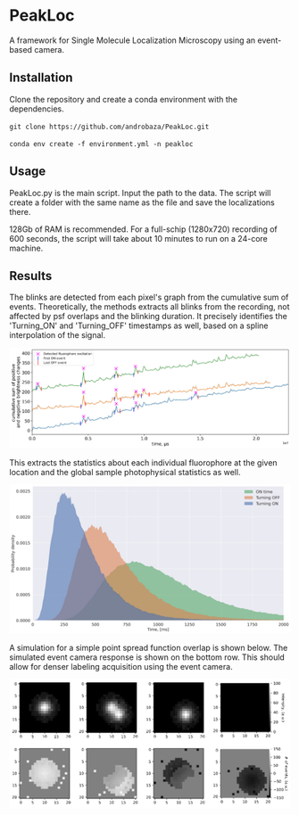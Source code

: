 # PeakLoc
A framework for Single Molecule Localization Microscopy using an event-based camera.

## Installation
Clone the repository and create a conda environment with the dependencies.

`git clone https://github.com/androbaza/PeakLoc.git`

`conda env create -f environment.yml -n peakloc`

## Usage

PeakLoc.py is the main script. Input the path to the data. The script will create a folder with the same name as the file and save the localizations there. 

128Gb of RAM is recommended. For a full-schip (1280x720) recording of 600 seconds, the script will take about 10 minutes to run on a 24-core machine.

## Results

The blinks are detected from each pixel's graph from the cumulative sum of events. Theoretically, the methods extracts all blinks from the recording, not affected by psf overlaps and the blinking duration. It precisely identifies the 'Turning_ON' and 'Turning_OFF' timestamps as well, based on a spline interpolation of the signal. 

![peaks](figures/roi_cumsum_on_off.png)

This extracts the statistics about each individual fluorophore at the given location and the global sample photophysical statistics as well.

![stats](figures/fluorophore_time_statisctics_background.png)

A simulation for a simple point spread function overlap is shown below. The simulated event camera response is shown on the bottom row. This should allow for denser labeling acquisition using the event camera.

![sim](figures/sim.gif)